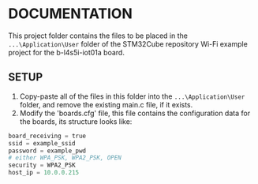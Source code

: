 # DOCUMENTATION
This project folder contains the files to be placed in the `...\Application\User` folder of the STM32Cube repository Wi-Fi example project for the b-l4s5i-iot01a board.

## SETUP
1. Copy-paste all of the files in this folder into the `...\Application\User` folder, and remove the existing main.c file, if it exists.
2. Modify the 'boards.cfg' file, this file contains the configuration data for the boards, its structure looks like:

```python
board_receiving = true
ssid = example_ssid
password = example_pwd
# either WPA_PSK, WPA2_PSK, OPEN
security = WPA2_PSK
host_ip = 10.0.0.215
```
